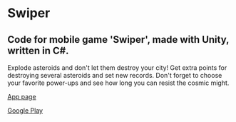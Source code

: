 # Swiper
## Code for mobile game 'Swiper', made with Unity, written in C#.

Explode asteroids and don't let them destroy your city! Get extra points for destroying several asteroids and set new records. Don't forget to choose your favorite power-ups and see how long you can resist the cosmic might.

[App page](https://swiper-0.flycricket.io/?t=1608251101)

[Google Play](https://play.google.com/store/apps/details?id=com.Licman.Swiper)

